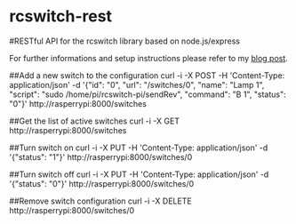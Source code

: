rcswitch-rest
=============

#RESTful API for the rcswitch library based on node.js/express

For further informations and setup instructions please refer to my [blog post](http://blog.codecentric.de/en/2013/03/home-automation-with-angularjs-and-node-js-on-a-raspberry-pi).

##Add a new switch to the configuration
	curl -i -X POST -H 'Content-Type: application/json' -d '{"id": "0", "url": "/switches/0", "name": "Lamp 1", "script": "sudo /home/pi/rcswitch-pi/sendRev", "command": "B 1", "status": "0"}' http://rasperrypi:8000/switches

##Get the list of active switches
	curl -i -X GET http://rasperrypi:8000/switches

##Turn switch on
	curl -i -X PUT -H 'Content-Type: application/json' -d '{"status": "1"}' http://rasperrypi:8000/switches/0

##Turn switch off
	curl -i -X PUT -H 'Content-Type: application/json' -d '{"status": "0"}' http://rasperrypi:8000/switches/0

##Remove switch configuration
	curl -i -X DELETE http://rasperrypi:8000/switches/0